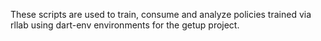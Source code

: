 These scripts are used to train, consume and analyze policies trained via rllab using dart-env environments for the getup project.


